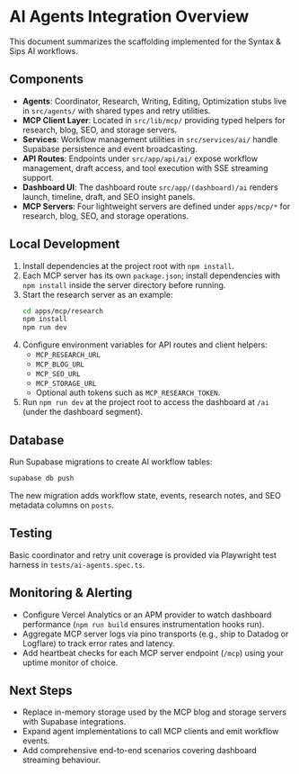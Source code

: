 # AI Agents Integration Overview

This document summarizes the scaffolding implemented for the Syntax & Sips AI workflows.

## Components

- **Agents**: Coordinator, Research, Writing, Editing, Optimization stubs live in `src/agents/` with shared types and retry utilities.
- **MCP Client Layer**: Located in `src/lib/mcp/` providing typed helpers for research, blog, SEO, and storage servers.
- **Services**: Workflow management utilities in `src/services/ai/` handle Supabase persistence and event broadcasting.
- **API Routes**: Endpoints under `src/app/api/ai/` expose workflow management, draft access, and tool execution with SSE streaming support.
- **Dashboard UI**: The dashboard route `src/app/(dashboard)/ai` renders launch, timeline, draft, and SEO insight panels.
- **MCP Servers**: Four lightweight servers are defined under `apps/mcp/*` for research, blog, SEO, and storage operations.

## Local Development

1. Install dependencies at the project root with `npm install`.
2. Each MCP server has its own `package.json`; install dependencies with `npm install` inside the server directory before running.
3. Start the research server as an example:
   ```bash
   cd apps/mcp/research
   npm install
   npm run dev
   ```
4. Configure environment variables for API routes and client helpers:
   - `MCP_RESEARCH_URL`
   - `MCP_BLOG_URL`
   - `MCP_SEO_URL`
   - `MCP_STORAGE_URL`
   - Optional auth tokens such as `MCP_RESEARCH_TOKEN`.
5. Run `npm run dev` at the project root to access the dashboard at `/ai` (under the dashboard segment).

## Database

Run Supabase migrations to create AI workflow tables:
```bash
supabase db push
```
The new migration adds workflow state, events, research notes, and SEO metadata columns on `posts`.

## Testing

Basic coordinator and retry unit coverage is provided via Playwright test harness in `tests/ai-agents.spec.ts`.

## Monitoring & Alerting

- Configure Vercel Analytics or an APM provider to watch dashboard performance (`npm run build` ensures instrumentation hooks run).
- Aggregate MCP server logs via pino transports (e.g., ship to Datadog or Logflare) to track error rates and latency.
- Add heartbeat checks for each MCP server endpoint (`/mcp`) using your uptime monitor of choice.

## Next Steps

- Replace in-memory storage used by the MCP blog and storage servers with Supabase integrations.
- Expand agent implementations to call MCP clients and emit workflow events.
- Add comprehensive end-to-end scenarios covering dashboard streaming behaviour.

